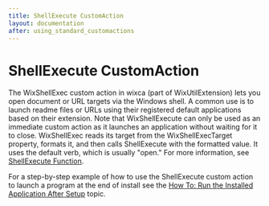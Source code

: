 ```yaml
---
title: ShellExecute CustomAction
layout: documentation
after: using_standard_customactions
---
```


# ShellExecute CustomAction

The WixShellExec custom action in wixca (part of WixUtilExtension) lets you open document or URL targets via the Windows shell. A common use is to launch readme files or URLs using their registered default applications based on their extension. Note that WixShellExecute can only be used as an immediate custom action as it launches an application without waiting for it to close. WixShellExec reads its target from the WixShellExecTarget property, formats it, and then calls ShellExecute with the formatted value. It uses the default verb, which is usually &quot;open.&quot; For more information, see <a href="http://msdn.microsoft.com/library/bb762153.aspx" target="_blank">ShellExecute Function</a>.

For a step-by-step example of how to use the ShellExecute custom action to launch a program at the end of install see the [How To: Run the Installed Application After Setup](../howtos/ui_and_localization/run_program_after_install.md) topic.
